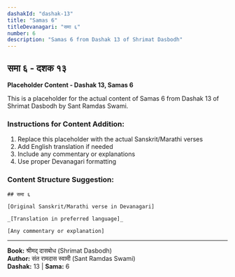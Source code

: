 ```yaml
---
dashakId: "dashak-13"
title: "Samas 6"
titleDevanagari: "समा ६"
number: 6
description: "Samas 6 from Dashak 13 of Shrimat Dasbodh"
---
```


## समा ६ - दशक १३

<!-- TODO: Add the actual Sanskrit/Marathi content here -->

**Placeholder Content - Dashak 13, Samas 6**

This is a placeholder for the actual content of Samas 6 from Dashak 13 of Shrimat Dasbodh by Sant Ramdas Swami.

### Instructions for Content Addition:
1. Replace this placeholder with the actual Sanskrit/Marathi verses
2. Add English translation if needed
3. Include any commentary or explanations
4. Use proper Devanagari formatting

### Content Structure Suggestion:
```
## समा ६

[Original Sanskrit/Marathi verse in Devanagari]

_[Translation in preferred language]_

[Any commentary or explanation]
```

---
**Book:** श्रीमद् दासबोध (Shrimat Dasbodh)  
**Author:** संत रामदास स्वामी (Sant Ramdas Swami)  
**Dashak:** 13 | **Sama:** 6
